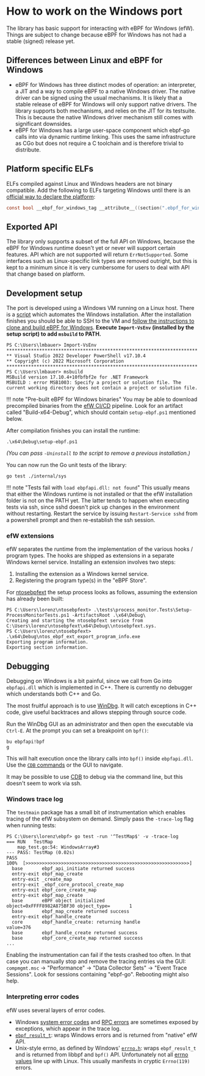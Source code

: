# How to work on the Windows port

The library has basic support for interacting with eBPF for Windows (efW).
Things are subject to change because eBPF for Windows has not had a stable (signed) release yet.

## Differences between Linux and eBPF for Windows

* eBPF for Windows has three distinct modes of operation: an interpreter, a JIT
  and a way to compile eBPF to a native Windows driver. The native driver can
  be signed using the usual mechanisms. It is likely that a stable release of
  eBPF for Windows will only support native drivers.
  The library supports both mechanisms, and relies on the JIT for its testsuite.
  This is because the native Windows driver mechanism still comes with significant
  downsides.
* eBPF for Windows has a large user-space component which ebpf-go calls into
  via dynamic runtime linking. This uses the same infrastructure as CGo but
  does not require a C toolchain and is therefore trivial to distribute.

## Platform specific ELFs

ELFs compiled against Linux and Windows headers are not binary compatible.
Add the following to ELFs targeting Windows until there is an
[official way to declare the platform]:

```C
const bool __ebpf_for_windows_tag __attribute__((section(".ebpf_for_windows"))) = true;
```

## Exported API

The library only supports a subset of the full API on Windows, because the eBPF for
Windows runtime doesn't yet or never will support certain features. API which
are not supported will return `ErrNotSupported`. Some interfaces such as Linux-specific
link types are removed outright, but this is kept to a minimum since it is very
cumbersome for users to deal with API that change based on platform.

## Development setup

The port is developed using a Windows VM running on a Linux host.
There is a [script](https://github.com/cilium/ebpf/tree/main/scripts/windows)
which automates the Windows installation.
After the installation finishes you should be able to SSH to
the VM and [follow the instructions to clone and build eBPF for Windows][efw-clone].
__Execute `Import-VsEnv` (installed by the setup script) to add `msbuild` to PATH.__

```
PS C:\Users\lmbauer> Import-VsEnv
**********************************************************************
** Visual Studio 2022 Developer PowerShell v17.10.4
** Copyright (c) 2022 Microsoft Corporation
**********************************************************************
PS C:\Users\lmbauer> msbuild
MSBuild version 17.10.4+10fbfbf2e for .NET Framework
MSBUILD : error MSB1003: Specify a project or solution file. The current working directory does not contain a project or solution file.
```

!!! note "Pre-built eBPF for Windows binaries"
    You may be able to download precompiled binaries from the [efW CI/CD] pipeline.
    Look for an artifact called "Build-x64-Debug", which should contain
    `setup-ebpf.ps1` mentioned below.

After compilation finishes you can install the runtime:

```
.\x64\Debug\setup-ebpf.ps1
```

_(You can pass `-Uninstall` to the script to remove a previous installation.)_

You can now run the Go unit tests of the library:

```
go test ./internal/sys
```

!!! note "Tests fail with `load ebpfapi.dll: not found`"
    This usually means that either the Windows runtime is not installed or that
    the efW installation folder is not on the PATH yet. The latter tends to
    happen when executing tests via ssh, since sshd doesn't pick up
    changes in the environment without restarting.
    Restart the service by issuing `Restart-Service sshd` from a powershell
    prompt and then re-establish the ssh session.

### efW extensions

efW separates the runtime from the implementation of the various hooks / program
types. The hooks are shipped as extensions in a separate Windows kernel service.
Installing an extension involves two steps:

1. Installing the extension as a Windows kernel service.
2. Registering the program type(s) in the "eBPF Store".

For [ntosebpfext] the setup process looks as follows, assuming the extension has
already been built:

```
PS C:\Users\lorenz\ntosebpfext> .\tests\process_monitor.Tests\Setup-ProcessMonitorTests.ps1 -ArtifactsRoot .\x64\Debug\
Creating and starting the ntosebpfext service from C:\Users\lorenz\ntosebpfext\x64\Debug\\ntosebpfext.sys.
PS C:\Users\lorenz\ntosebpfext> .\x64\Debug\ntos_ebpf_ext_export_program_info.exe
Exporting program information.
Exporting section information.
```

## Debugging

Debugging on Windows is a bit painful, since we call from Go into `ebpfapi.dll`
which is implemented in C++. There is currently no debugger which understands
both C++ and Go.

The most fruitful approach is to use [WinDbg].
It will catch exceptions in C++ code, give useful backtraces and allows stepping
through source code.

Run the WinDbg GUI as an administrator and then open the executable via `Ctrl-E`.
At the prompt you can set a breakpoint on `bpf()`:

```
bu ebpfapi!bpf
g
```

This will halt execution once the library calls into `bpf()` inside `ebpfapi.dll`.
Use the [`CDB` commands][cdb-commands] or the GUI to navigate.

It may be possible to use [CDB] to debug via the command line, but this doesn't
seem to work via ssh.

### Windows trace log

The `testmain` package has a small bit of instrumentation which enables tracing
of the efW subsystem on demand. Simply pass the `-trace-log` flag when running
tests:

```
PS C:\Users\lorenz\ebpf> go test -run '^TestMap$' -v -trace-log
=== RUN   TestMap
    map_test.go:54: WindowsArray#3
--- PASS: TestMap (0.02s)
PASS
100%  [>>>>>>>>>>>>>>>>>>>>>>>>>>>>>>>>>>>>>>>>>>>>>>>>>>>>>>>>>>>>]
  base       ebpf_api_initiate returned success
  entry-exit ebpf_map_create
  entry-exit _create_map
  entry-exit _ebpf_core_protocol_create_map
  entry-exit ebpf_core_create_map
  entry-exit ebpf_map_create
  base       eBPF object initialized                                 object=0xFFFF8982A875BF30 object_type=       1
  base       ebpf_map_create returned success
  entry-exit ebpf_handle_create
  core       ebpf_handle_create: returning handle                    value=376
  base       ebpf_handle_create returned success
  base       ebpf_core_create_map returned success
...
```

Enabling the instrumentation can fail if the tests crashed too often. In that
case you can manually stop and remove the tracing entries via the GUI:
`compmgmt.msc` -> "Performance" -> "Data Collector Sets" -> "Event Trace Sessions".
Look for sessions containing "ebpf-go".
Rebooting might also help.

### Interpreting error codes

efW uses several layers of error codes.

* Windows [system error codes] and [RPC errors] are sometimes exposed by
  exceptions, which appear in the trace log.
* [`ebpf_result_t`][ebpf_result_t]: wraps Windows errors and
  is returned from "native" efW API.
* Unix-style errno, as defined by Windows' [`errno.h`][errno.h]:
  wraps `ebpf_result_t` and is returned from libbpf and `bpf()` API.
  Unfortunately not all [errno values] line up with Linux.
  This usually manifests in cryptic `Errno(119)` errors.

[efw-clone]: https://github.com/microsoft/ebpf-for-windows/blob/main/docs/GettingStarted.md#how-to-clone-and-build-the-project-using-visual-studio
[CDB]: https://learn.microsoft.com/en-us/windows-hardware/drivers/debugger/debugging-using-cdb-and-ntsd
[cdb-commands]: https://learn.microsoft.com/en-us/windows-hardware/drivers/debuggercmds/commands
[WinDbg]: https://learn.microsoft.com/en-us/windows-hardware/drivers/debugger/
[ebpf_result_t]: https://github.com/microsoft/ebpf-for-windows/blob/main/include/ebpf_result.h
[system error codes]: https://learn.microsoft.com/en-us/windows/win32/debug/system-error-codes--0-499-
[RPC errors]: https://learn.microsoft.com/en-us/windows/win32/debug/system-error-codes--1700-3999-
[errno.h]: https://learn.microsoft.com/en-us/cpp/c-runtime-library/errno-constants?view=msvc-170
[errno values]: https://github.com/microsoft/ebpf-for-windows/issues/3729#issuecomment-2289025455
[ntosebpfext]: https://github.com/microsoft/ntosebpfext
[access the debug version of the msvc runtime]: https://github.com/microsoft/ebpf-for-windows/issues/3872
[msvc debug DLLs]: https://github.com/microsoft/ebpf-for-windows/blob/7005b7ff47e7281843d6b414cd69fc5a979507c8/scripts/setup-ebpf.ps1#L17-L27
[official way to declare the platform]: https://github.com/microsoft/ebpf-for-windows/issues/3956
[efW CI/CD]: https://github.com/microsoft/ebpf-for-windows/actions/workflows/cicd.yml?query=branch%3Amain+is%3Acompleted
